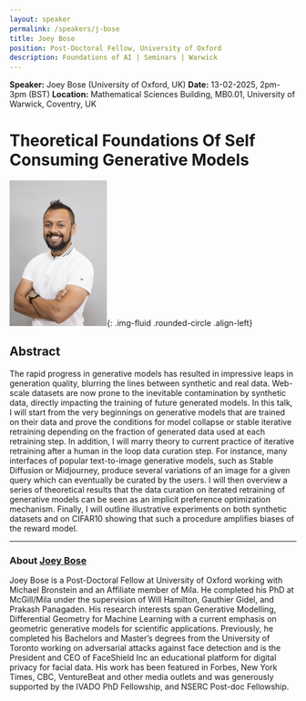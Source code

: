 ```yaml
---
layout: speaker
permalink: /speakers/j-bose
title: Joey Bose
position: Post-Doctoral Fellow, University of Oxford
description: Foundations of AI | Seminars | Warwick
---
```


**Speaker:** Joey Bose (University of Oxford, UK)
**Date:** 13-02-2025, 2pm-3pm (BST)
**Location:** Mathematical Sciences Building, MB0.01, University of Warwick, Coventry, UK

# Theoretical Foundations Of Self Consuming Generative Models

![Joye Bose](/assets/img/bose.jpg){: .img-fluid .rounded-circle .align-left}

## Abstract

The rapid progress in generative models has resulted in impressive leaps in generation quality, blurring the lines between synthetic and real data. Web-scale datasets are now prone to the inevitable contamination by synthetic data, directly impacting the training of future generated models. In this talk, I will start from the very beginnings on generative models that are trained on their data and prove the conditions for model collapse or stable iterative retraining depending on the fraction of generated data used at each retraining step. In addition, I will marry theory to current practice of iterative retraining after a human in the loop data curation step. For instance, many interfaces of popular text-to-image generative models, such as Stable Diffusion or Midjourney, produce several variations of an image for a given query which can eventually be curated by the users. I will then overview a series of theoretical results that the data curation on iterated retraining of generative models can be seen as an implicit preference optimization mechanism. Finally, I will outline illustrative experiments on both synthetic datasets and on CIFAR10 showing that such a procedure amplifies biases of the reward model.

---

### About [Joey Bose](https://joeybose.github.io)

Joey Bose is a Post-Doctoral Fellow at University of Oxford working with Michael Bronstein and an Affiliate member of Mila. He completed his PhD at McGill/Mila under the supervision of Will Hamilton, Gauthier Gidel, and Prakash Panagaden. His research interests span Generative Modelling, Differential Geometry for Machine Learning with a current emphasis on geometric generative models for scientific applications. Previously, he completed his Bachelors and Master’s degrees from the University of Toronto working on adversarial attacks against face detection and is the President and CEO of FaceShield Inc an educational platform for digital privacy for facial data. His work has been featured in Forbes, New York Times, CBC, VentureBeat and other media outlets and was generously supported by the IVADO PhD Fellowship, and NSERC Post-doc Fellowship.

